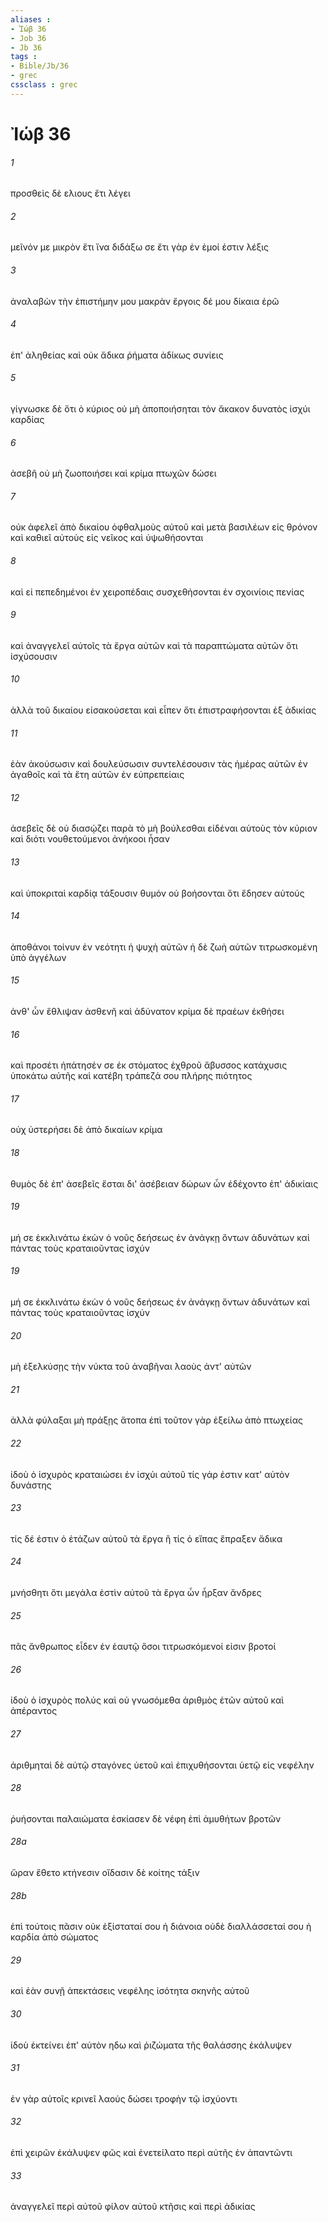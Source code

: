 ```yaml
---
aliases : 
- Ἰώβ 36
- Job 36
- Jb 36
tags : 
- Bible/Jb/36
- grec
cssclass : grec
---
```


# Ἰώβ 36

###### 1
προσθεὶς δὲ ελιους ἔτι λέγει
###### 2
μεῖνόν με μικρὸν ἔτι ἵνα διδάξω σε ἔτι γὰρ ἐν ἐμοί ἐστιν λέξις
###### 3
ἀναλαβὼν τὴν ἐπιστήμην μου μακρὰν ἔργοις δέ μου δίκαια ἐρῶ
###### 4
ἐπ' ἀληθείας καὶ οὐκ ἄδικα ῥήματα ἀδίκως συνίεις
###### 5
γίγνωσκε δὲ ὅτι ὁ κύριος οὐ μὴ ἀποποιήσηται τὸν ἄκακον δυνατὸς ἰσχύι καρδίας
###### 6
ἀσεβῆ οὐ μὴ ζωοποιήσει καὶ κρίμα πτωχῶν δώσει
###### 7
οὐκ ἀφελεῖ ἀπὸ δικαίου ὀφθαλμοὺς αὐτοῦ καὶ μετὰ βασιλέων εἰς θρόνον καὶ καθιεῖ αὐτοὺς εἰς νεῖκος καὶ ὑψωθήσονται
###### 8
καὶ εἰ πεπεδημένοι ἐν χειροπέδαις συσχεθήσονται ἐν σχοινίοις πενίας
###### 9
καὶ ἀναγγελεῖ αὐτοῖς τὰ ἔργα αὐτῶν καὶ τὰ παραπτώματα αὐτῶν ὅτι ἰσχύσουσιν
###### 10
ἀλλὰ τοῦ δικαίου εἰσακούσεται καὶ εἶπεν ὅτι ἐπιστραφήσονται ἐξ ἀδικίας
###### 11
ἐὰν ἀκούσωσιν καὶ δουλεύσωσιν συντελέσουσιν τὰς ἡμέρας αὐτῶν ἐν ἀγαθοῖς καὶ τὰ ἔτη αὐτῶν ἐν εὐπρεπείαις
###### 12
ἀσεβεῖς δὲ οὐ διασῴζει παρὰ τὸ μὴ βούλεσθαι εἰδέναι αὐτοὺς τὸν κύριον καὶ διότι νουθετούμενοι ἀνήκοοι ἦσαν
###### 13
καὶ ὑποκριταὶ καρδίᾳ τάξουσιν θυμόν οὐ βοήσονται ὅτι ἔδησεν αὐτούς
###### 14
ἀποθάνοι τοίνυν ἐν νεότητι ἡ ψυχὴ αὐτῶν ἡ δὲ ζωὴ αὐτῶν τιτρωσκομένη ὑπὸ ἀγγέλων
###### 15
ἀνθ' ὧν ἔθλιψαν ἀσθενῆ καὶ ἀδύνατον κρίμα δὲ πραέων ἐκθήσει
###### 16
καὶ προσέτι ἠπάτησέν σε ἐκ στόματος ἐχθροῦ ἄβυσσος κατάχυσις ὑποκάτω αὐτῆς καὶ κατέβη τράπεζά σου πλήρης πιότητος
###### 17
οὐχ ὑστερήσει δὲ ἀπὸ δικαίων κρίμα
###### 18
θυμὸς δὲ ἐπ' ἀσεβεῖς ἔσται δι' ἀσέβειαν δώρων ὧν ἐδέχοντο ἐπ' ἀδικίαις
###### 19
μή σε ἐκκλινάτω ἑκὼν ὁ νοῦς δεήσεως ἐν ἀνάγκῃ ὄντων ἀδυνάτων καὶ πάντας τοὺς κραταιοῦντας ἰσχύν
###### 19
μή σε ἐκκλινάτω ἑκὼν ὁ νοῦς δεήσεως ἐν ἀνάγκῃ ὄντων ἀδυνάτων καὶ πάντας τοὺς κραταιοῦντας ἰσχύν
###### 20
μὴ ἐξελκύσῃς τὴν νύκτα τοῦ ἀναβῆναι λαοὺς ἀντ' αὐτῶν
###### 21
ἀλλὰ φύλαξαι μὴ πράξῃς ἄτοπα ἐπὶ τοῦτον γὰρ ἐξείλω ἀπὸ πτωχείας
###### 22
ἰδοὺ ὁ ἰσχυρὸς κραταιώσει ἐν ἰσχύι αὐτοῦ τίς γάρ ἐστιν κατ' αὐτὸν δυνάστης
###### 23
τίς δέ ἐστιν ὁ ἐτάζων αὐτοῦ τὰ ἔργα ἢ τίς ὁ εἴπας ἔπραξεν ἄδικα
###### 24
μνήσθητι ὅτι μεγάλα ἐστὶν αὐτοῦ τὰ ἔργα ὧν ἦρξαν ἄνδρες
###### 25
πᾶς ἄνθρωπος εἶδεν ἐν ἑαυτῷ ὅσοι τιτρωσκόμενοί εἰσιν βροτοί
###### 26
ἰδοὺ ὁ ἰσχυρὸς πολύς καὶ οὐ γνωσόμεθα ἀριθμὸς ἐτῶν αὐτοῦ καὶ ἀπέραντος
###### 27
ἀριθμηταὶ δὲ αὐτῷ σταγόνες ὑετοῦ καὶ ἐπιχυθήσονται ὑετῷ εἰς νεφέλην
###### 28
ῥυήσονται παλαιώματα ἐσκίασεν δὲ νέφη ἐπὶ ἀμυθήτων βροτῶν
###### 28a
ὥραν ἔθετο κτήνεσιν οἴδασιν δὲ κοίτης τάξιν
###### 28b
ἐπὶ τούτοις πᾶσιν οὐκ ἐξίσταταί σου ἡ διάνοια οὐδὲ διαλλάσσεταί σου ἡ καρδία ἀπὸ σώματος
###### 29
καὶ ἐὰν συνῇ ἀπεκτάσεις νεφέλης ἰσότητα σκηνῆς αὐτοῦ
###### 30
ἰδοὺ ἐκτείνει ἐπ' αὐτὸν ηδω καὶ ῥιζώματα τῆς θαλάσσης ἐκάλυψεν
###### 31
ἐν γὰρ αὐτοῖς κρινεῖ λαούς δώσει τροφὴν τῷ ἰσχύοντι
###### 32
ἐπὶ χειρῶν ἐκάλυψεν φῶς καὶ ἐνετείλατο περὶ αὐτῆς ἐν ἀπαντῶντι
###### 33
ἀναγγελεῖ περὶ αὐτοῦ φίλον αὐτοῦ κτῆσις καὶ περὶ ἀδικίας
